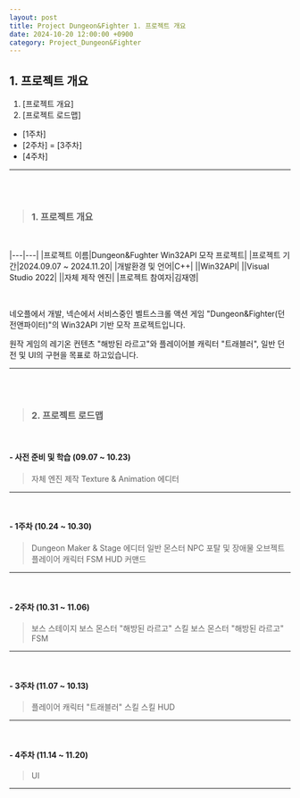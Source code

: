 ```yaml
---
layout: post
title: Project Dungeon&Fighter 1. 프로젝트 개요
date: 2024-10-20 12:00:00 +0900
category: Project_Dungeon&Fighter
---
```


## 1. 프로젝트 개요

1. [프로젝트 개요]
2. [프로젝트 로드맵]
  - [1주차]
  - [2주차]
  = [3주차]
  - [4주차]

---

<br><br>

>### 1. 프로젝트 개요

<br>

|---|---|
|프로젝트 이름|Dungeon&Fughter Win32API 모작 프로젝트|
|프로젝트 기간|2024.09.07 ~ 2024.11.20|
|개발환경 및 언어|C++|
||Win32API|
||Visual Studio 2022|
||자체 제작 엔진|
|프로젝트 참여자|김재영|

<br>

네오플에서 개발, 넥슨에서 서비스중인 벨트스크롤 액션 게임 "Dungeon&Fighter(던전앤파이터)"의 Win32API 기반 모작 프로젝트입니다.

원작 게임의 레기온 컨텐츠 "해방된 라르고"와 플레이어블 캐릭터 "트래블러", 일반 던전 및 UI의 구현을 목표로 하고있습니다.

---

<br><br>

>### 2. 프로젝트 로드맵

<br>

#### - 사전 준비 및 학습 (09.07 ~ 10.23)

> 자체 엔진 제작
> Texture & Animation 에디터



---

<br>

#### - 1주차 (10.24 ~ 10.30)

> Dungeon Maker & Stage 에디터
> 일반 몬스터
> NPC
> 포탈 및 장애물 오브젝트
> 플레이어 캐릭터 FSM
> HUD
> 커맨드


---

<br>

#### - 2주차 (10.31 ~ 11.06)

> 보스 스테이지
> 보스 몬스터 "해방된 라르고" 스킬
> 보스 몬스터 "해방된 라르고" FSM


---

<br>

#### - 3주차 (11.07 ~ 10.13)

> 플레이어 캐릭터 "트래블러" 스킬
> 스킬 HUD


---

<br>

#### - 4주차 (11.14 ~ 11.20)

> UI


---